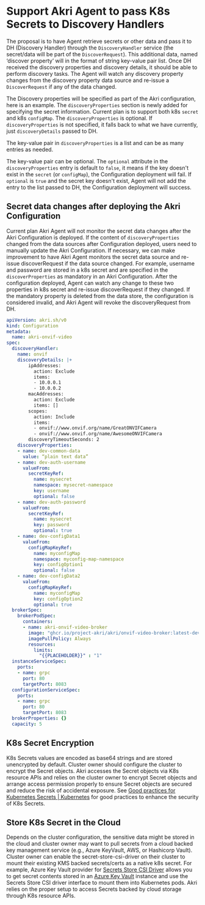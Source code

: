 # Support Akri Agent to pass K8s Secrets to Discovery Handlers
The proposal is to have Agent retrieve secrets or other data and pass it to DH (Discovery Handler) through the 
```DiscoveryHandler``` service (the secret/data will be part of the ```DiscoverRequest```).  This additional data, named 
‘discover property’ will in the format of string key-value pair list.  Once DH received the discovery properties and 
discovery details, it should be able to perform discovery tasks.  The Agent will watch any discovery property changes 
from the discovery property data source and re-issue a ```DiscoverRequest``` if any of the data changed.

The Discovery properties will be specified as part of the Akri configuration, here is an example.  The 
```discoveryProperties``` section is newly added for specifying the secret information. Current plan is to support 
both k8s ```secret``` and k8s ```configMap```. The ```discoveryProperties``` is optional.  If 
```discoveryProperties``` is not specified, it falls back to what we have currently, just ```discoveryDetails``` 
passed to DH.

The key-value pair in ```discoveryProperties``` is a list and can be as many entries as needed.

The key-value pair can be optional. The ```optional``` attribute in the ```discoveryProperties``` entry is default to 
```false```, it means if the key doesn't exist in the ```secret``` (or ```configMap```), the Configuration deployment 
will fail.  If ```optional``` is ```true``` and the secret key doesn't exist, Agent will not add the entry to the list 
passed to DH, the Configuration deployment will success.

## Secret data changes after deploying the Akri Configuration
Current plan Akri Agent will not monitor the secret data changes after the Akri Configuration is deployed.  If the 
content of ```discoveryProperties``` changed from the data sources after Configuration deployed, users need to 
manually update the Akri Configuration.  If necessary, we can make improvement to have Akri Agent monitors the secret 
data source and re-issue discoverRequest if the data source changed.  For example, username and password are stored in 
a k8s secret and are specified in the ```discoverProperties``` as mandatory in an Akri Configuration.  After the 
configuration deployed, Agent can watch any change to these two properties in k8s secret and re-issue discoverRequest 
if they changed.  If the mandatory property is deleted from the data store, the configuration is considered invalid, 
and Akri Agent will revoke the discoveryRequest from DH.

```yaml
apiVersion: akri.sh/v0
kind: Configuration
metadata:
  name: akri-onvif-video
spec:
  discoveryHandler:
    name: onvif
    discoveryDetails: |+
        ipAddresses:
          action: Exclude
          items:
          - 10.0.0.1
          - 10.0.0.2
        macAddresses:
          action: Exclude
          items: []
        scopes:
          action: Include
          items:
          - onvif://www.onvif.org/name/GreatONVIFCamera
          - onvif://www.onvif.org/name/AwesomeONVIFCamera
        discoveryTimeoutSeconds: 2
    discoveryProperties:
    - name: dev-common-data
      value: “plain text data”
    - name: dev-auth-username
      valueFrom:
        secretKeyRef:
          name: mysecret
          namespace: mysecret-namespace
          key: username
          optional: false
    - name: dev-auth-password
      valueFrom:
        secretKeyRef:
          name: mysecret
          key: password
          optional: true
    - name: dev-configData1
      valueFrom:
        configMapKeyRef:
          name: myconfigMap
          namespace: myconfig-map-namespace
          key: configOption1
          optional: false
    - name: dev-configData2
      valueFrom:
        configMapKeyRef:
          name: myconfigMap
          key: configOption2
          optional: true
  brokerSpec:
    brokerPodSpec:
      containers:
      - name: akri-onvif-video-broker
        image: "ghcr.io/project-akri/akri/onvif-video-broker:latest-dev"
        imagePullPolicy: Always
        resources:
          limits:
            "{{PLACEHOLDER}}" : "1"
  instanceServiceSpec:
    ports:
    - name: grpc
      port: 80
      targetPort: 8083
  configurationServiceSpec:
    ports:
    - name: grpc
      port: 80
      targetPort: 8083
  brokerProperties: {}
  capacity: 5
```

## K8s Secret Encryption
K8s Secrets values are encoded as base64 strings and are stored unencrypted by default.  Cluster owner should 
configure the cluster to encrypt the Secret objects.  Akri accesses the Secret objects via K8s resource APIs and 
relies on the cluster owner to encrypt Secret objects and arrange access permission properly to ensure Secret objects 
are secured and reduce the risk of accidental exposure.  See [Good practices for Kubernetes Secrets | Kubernetes](https://kubernetes.io/docs/concepts/security/secrets-good-practices/) 
for good practices to enhance the security of K8s Secrets.

## Store K8s Secret in the Cloud
Depends on the cluster configuration, the sensitive data might be stored in the cloud and cluster owner may want to 
pull secrets from a cloud backed key management service (e.g., Azure KeyVault, AWS, or Hashicorp Vault). Cluster owner 
can enable the secret-store-csi-driver on their cluster to mount their existing KMS backed secrets/certs as a native 
k8s secret.  For example, Azure Key Vault provider for [Secrets Store CSI Driver](https://nam06.safelinks.protection.outlook.com/?url=https%3A%2F%2Fgithub.com%2Fkubernetes-sigs%2Fsecrets-store-csi-driver&data=05%7C01%7Cjshih%40microsoft.com%7Cff3661f4074b4df3db0d08dac9ac531d%7C72f988bf86f141af91ab2d7cd011db47%7C1%7C0%7C638044039217629223%7CUnknown%7CTWFpbGZsb3d8eyJWIjoiMC4wLjAwMDAiLCJQIjoiV2luMzIiLCJBTiI6Ik1haWwiLCJXVCI6Mn0%3D%7C3000%7C%7C%7C&sdata=d4eUzlxUsy69fru9Ebe8yYOAo8WHD81HoMMiR1BzFU8%3D&reserved=0) allows you to get secret contents stored in an [Azure Key Vault](https://nam06.safelinks.protection.outlook.com/?url=https%3A%2F%2Fdocs.microsoft.com%2Fen-us%2Fazure%2Fkey-vault%2Fgeneral%2Foverview&data=05%7C01%7Cjshih%40microsoft.com%7Cff3661f4074b4df3db0d08dac9ac531d%7C72f988bf86f141af91ab2d7cd011db47%7C1%7C0%7C638044039217629223%7CUnknown%7CTWFpbGZsb3d8eyJWIjoiMC4wLjAwMDAiLCJQIjoiV2luMzIiLCJBTiI6Ik1haWwiLCJXVCI6Mn0%3D%7C3000%7C%7C%7C&sdata=Et9doGA1CEgONnsPwnlGu2%2BY6dIsDgexTHQYXCSLoZQ%3D&reserved=0) instance and use the Secrets Store CSI driver interface to mount them into Kubernetes pods.  Akri relies on the proper setup to access Secrets backed by cloud storage through K8s resource APIs.
